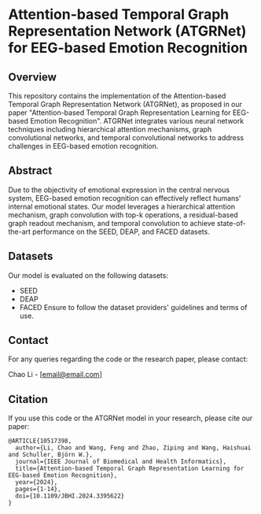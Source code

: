 # Attention-based Temporal Graph Representation Network (ATGRNet) for EEG-based Emotion Recognition

## Overview
This repository contains the implementation of the Attention-based Temporal Graph Representation Network (ATGRNet), as proposed in our paper "Attention-based Temporal Graph Representation Learning for EEG-based Emotion Recognition". ATGRNet integrates various neural network techniques including hierarchical attention mechanisms, graph convolutional networks, and temporal convolutional networks to address challenges in EEG-based emotion recognition.

## Abstract
Due to the objectivity of emotional expression in the central nervous system, EEG-based emotion recognition can effectively reflect humans' internal emotional states. Our model leverages a hierarchical attention mechanism, graph convolution with top-k operations, a residual-based graph readout mechanism, and temporal convolution to achieve state-of-the-art performance on the SEED, DEAP, and FACED datasets.

## Datasets
Our model is evaluated on the following datasets:
- SEED
- DEAP
- FACED
Ensure to follow the dataset providers' guidelines and terms of use.

## Contact
For any queries regarding the code or the research paper, please contact:

Chao Li - [email@email.com]

## Citation
If you use this code or the ATGRNet model in your research, please cite our paper:
```
@ARTICLE{10517398,
  author={Li, Chao and Wang, Feng and Zhao, Ziping and Wang, Haishuai and Schuller, Björn W.},
  journal={IEEE Journal of Biomedical and Health Informatics}, 
  title={Attention-based Temporal Graph Representation Learning for EEG-based Emotion Recognition}, 
  year={2024},
  pages={1-14},
  doi={10.1109/JBHI.2024.3395622}
}
```

